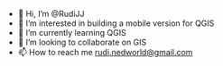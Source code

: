 - 👋 Hi, I’m @RudiJJ
- 👀 I’m interested in building a mobile version for QGIS
- 🌱 I’m currently learning QGIS
- 💞️ I’m looking to collaborate on GIS
- 📫 How to reach me rudi.nedworld@gmail.com

<!---
RudiJJ/RudiJJ is a ✨ special ✨ repository because its `README.md` (this file) appears on your GitHub profile.
You can click the Preview link to take a look at your changes.
--->
